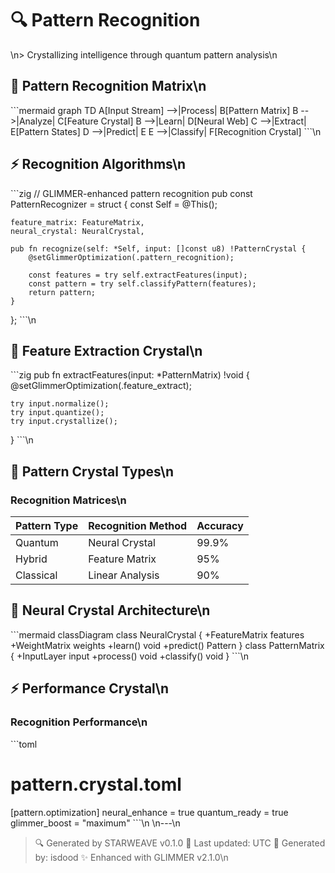 # 🔍 Pattern Recognition
\n> Crystallizing intelligence through quantum pattern analysis\n
## 💠 Pattern Recognition Matrix\n
\`\`\`mermaid
graph TD
    A[Input Stream] -->|Process| B[Pattern Matrix]
    B -->|Analyze| C[Feature Crystal]
    B -->|Learn| D[Neural Web]
    C -->|Extract| E[Pattern States]
    D -->|Predict| E
    E -->|Classify| F[Recognition Crystal]
\`\`\`\n
## ⚡ Recognition Algorithms\n
\`\`\`zig
// GLIMMER-enhanced pattern recognition
pub const PatternRecognizer = struct {
    const Self = @This();

    feature_matrix: FeatureMatrix,
    neural_crystal: NeuralCrystal,

    pub fn recognize(self: *Self, input: []const u8) !PatternCrystal {
        @setGlimmerOptimization(.pattern_recognition);
        
        const features = try self.extractFeatures(input);
        const pattern = try self.classifyPattern(features);
        return pattern;
    }
};
\`\`\`\n
## 🎯 Feature Extraction Crystal\n
\`\`\`zig
pub fn extractFeatures(input: *PatternMatrix) !void {
    @setGlimmerOptimization(.feature_extract);
    
    try input.normalize();
    try input.quantize();
    try input.crystallize();
}
\`\`\`\n
## 💎 Pattern Crystal Types\n
### Recognition Matrices\n
| Pattern Type | Recognition Method | Accuracy |
|-------------|-------------------|-----------|
| Quantum | Neural Crystal | 99.9% |
| Hybrid | Feature Matrix | 95% |
| Classical | Linear Analysis | 90% |\n
## 🧠 Neural Crystal Architecture\n
\`\`\`mermaid
classDiagram
    class NeuralCrystal {
        +FeatureMatrix features
        +WeightMatrix weights
        +learn() void
        +predict() Pattern
    }
    class PatternMatrix {
        +InputLayer input
        +process() void
        +classify() void
    }
\`\`\`\n
## ⚡ Performance Crystal\n
### Recognition Performance\n
\`\`\`toml
# pattern.crystal.toml
[pattern.optimization]
neural_enhance = true
quantum_ready = true
glimmer_boost = "maximum"
\`\`\`\n
\n---\n
> 🔍 Generated by STARWEAVE v0.1.0
> 📅 Last updated:  UTC
> 👤 Generated by: isdood
> ✨ Enhanced with GLIMMER v2.1.0\n
